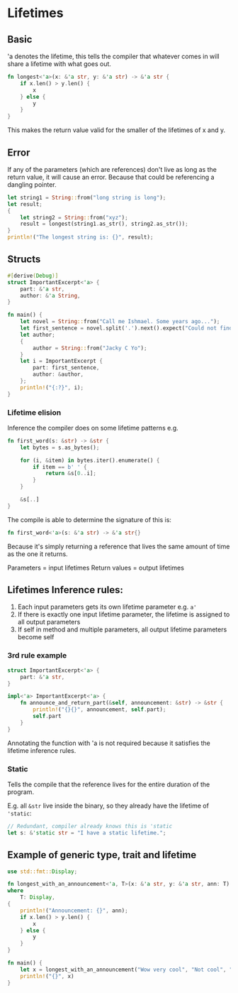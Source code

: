 # Lifetimes

## Basic
'a denotes the lifetime, this tells the compiler that whatever comes in will share a lifetime with what goes out.
```rust
fn longest<'a>(x: &'a str, y: &'a str) -> &'a str {
    if x.len() > y.len() {
        x
    } else {
        y
    }
}
```
This makes the return value valid for the smaller of the lifetimes of x and y.

## Error
If any of the parameters (which are references) don't live as long as the return value, it will cause an error. Because that could be referencing a dangling pointer. 
```rust
let string1 = String::from("long string is long");
let result;
{
    let string2 = String::from("xyz");
    result = longest(string1.as_str(), string2.as_str());
}
println!("The longest string is: {}", result);
```

## Structs
```rust
#[derive(Debug)]
struct ImportantExcerpt<'a> {
    part: &'a str,
    author: &'a String,
}

fn main() {
    let novel = String::from("Call me Ishmael. Some years ago...");
    let first_sentence = novel.split('.').next().expect("Could not find a '.'");
    let author;
    {
        author = String::from("Jacky C Yo");
    }
    let i = ImportantExcerpt {
        part: first_sentence,
        author: &author,
    };
    println!("{:?}", i);
}
```

### Lifetime elision
Inference the compiler does on some lifetime patterns e.g.
```rust
fn first_word(s: &str) -> &str {
    let bytes = s.as_bytes();

    for (i, &item) in bytes.iter().enumerate() {
        if item == b' ' {
            return &s[0..i];
        }
    }

    &s[..]
}
```
The compile is able to determine the signature of this is:
```rust
fn first_word<'a>(s: &'a str) -> &'a str{}
```
Because it's simply returning a reference that lives the same amount of time as the one it returns.

Parameters = input lifetimes
Return values = output lifetimes

## Lifetimes Inference rules:

1) Each input parameters gets its own lifetime parameter e.g. `a'`
2) If there is exactly one input lifetime parameter, the lifetime is assigned to all output parameters 
3) If self in method and multiple parameters, all output lifetime parameters become self

### 3rd rule example
```rust
struct ImportantExcerpt<'a> {
    part: &'a str,
}

impl<'a> ImportantExcerpt<'a> {
    fn announce_and_return_part(&self, announcement: &str) -> &str {
        println!("{}{}", announcement, self.part);
        self.part
    }
}
```
Annotating the function with 'a is not required because it satisfies the lifetime inference rules.

### Static
Tells the compile that the reference lives for the entire duration of the program.

E.g. all `&str` live inside the binary, so they already have the lifetime of `'static`:
```rust
// Redundant, compiler already knows this is 'static
let s: &'static str = "I have a static lifetime.";
```

## Example of generic type, trait and lifetime
```rust
use std::fmt::Display;

fn longest_with_an_announcement<'a, T>(x: &'a str, y: &'a str, ann: T) -> &'a str
where
    T: Display,
{
    println!("Announcement: {}", ann);
    if x.len() > y.len() {
        x
    } else {
        y
    }
}

fn main() {
    let x = longest_with_an_announcement("Wow very cool", "Not cool", "You win!");
    println!("{}", x)
}
```